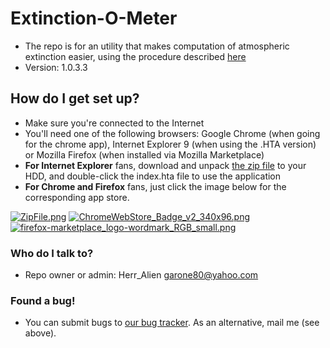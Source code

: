 # Extinction-O-Meter #
* The repo is for an utility that makes computation of atmospheric extinction easier, using the procedure described [here](https://docs.google.com/document/d/18RcrzoP0-Xy8_-xsWbnwWAj2m1lAL5WrHUm5S-Neu7Y/edit?usp=sharing)
* Version: 1.0.3.3

## How do I get set up? ##

* Make sure you're connected to the Internet
* You'll need one of the following browsers: Google Chrome (when going for the chrome app), Internet Explorer 9 (when using the .HTA version) or Mozilla Firefox (when installed via Mozilla Marketplace)
* **For Internet Explorer** fans, download and unpack [the zip file](https://bitbucket.org/herr_alien/extinction-o-meter/downloads/extinction-o-meter-HTA.zip) to your HDD, and double-click the index.hta file to use the application
* **For Chrome and Firefox** fans, just click the image below for the corresponding app store.

[![ZipFile.png](https://bitbucket.org/repo/EqEnzq/images/1796378322-ZipFile.png)](https://bitbucket.org/herr_alien/extinction-o-meter/downloads/extinction-o-meter-HTA.zip)
[![ChromeWebStore_Badge_v2_340x96.png](https://bitbucket.org/repo/EqEnzq/images/671448342-ChromeWebStore_Badge_v2_340x96.png)](https://chrome.google.com/webstore/detail/extinction-o-meter/baigpaagflhnakaihppjcphpjkmnpjll)
[![firefox-marketplace_logo-wordmark_RGB_small.png](https://bitbucket.org/repo/EqEnzq/images/1731827097-firefox-marketplace_logo-wordmark_RGB_small.png)](https://marketplace.firefox.com/app/extinction-o-meter/)

### Who do I talk to? ###

* Repo owner or admin: Herr_Alien <garone80@yahoo.com>

### Found a bug! ###

* You can submit bugs to [our bug tracker](https://bitbucket.org/herr_alien/extinction-o-meter/issues?status=new&status=open). As an alternative, mail me (see above).